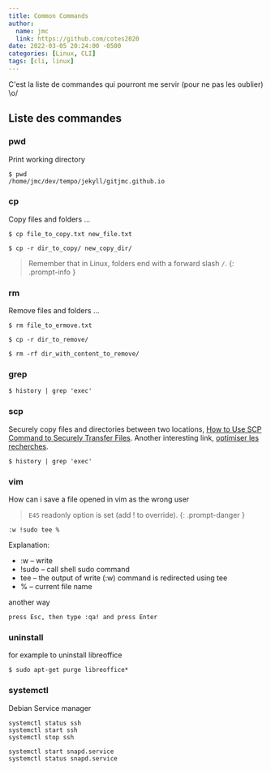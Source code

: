 ```yaml
---
title: Common Commands
author:
  name: jmc
  link: https://github.com/cotes2020
date: 2022-03-05 20:24:00 -0500
categories: [Linux, CLI]
tags: [cli, linux]
---
```


C'est la liste de commandes qui pourront me servir (pour ne pas les oublier) \o/

## Liste des commandes

### pwd

Print working directory

```console
$ pwd
/home/jmc/dev/tempo/jekyll/gitjmc.github.io
```

### cp
Copy files and folders ...

```console
$ cp file_to_copy.txt new_file.txt

$ cp -r dir_to_copy/ new_copy_dir/
```
> Remember that in Linux, folders end with a forward slash `/`.
{: .prompt-info }

### rm
Remove files and folders ...

```console
$ rm file_to_ermove.txt

$ cp -r dir_to_remove/

$ rm -rf dir_with_content_to_remove/
```
### grep
```console
$ history | grep 'exec'

```
### scp
Securely copy files and directories between two locations, [How to Use SCP Command to Securely Transfer Files](https://linuxize.com/post/how-to-use-scp-command-to-securely-transfer-files/).
Another interesting link, [optimiser les recherches](https://www.linuxtricks.fr/news/10-logiciels-libres/352-ls-grep-wc-l-find-optimiser-les-recherches/).
```console
$ history | grep 'exec'

```
### vim
How can i save a file opened in vim as the wrong user
>  `E45` readonly option is set (add ! to override).
{: .prompt-danger }

```console
:w !sudo tee %
```

Explanation:
  - :w – write
  - !sudo – call shell sudo command
  - tee – the output of write (:w) command is redirected using tee
  - % – current file name

another way
```console
press Esc, then type :qa! and press Enter
```
### uninstall
for example to uninstall libreoffice
```console
$ sudo apt-get purge libreoffice*
```
### systemctl
Debian Service manager

```console
systemctl status ssh
systemctl start ssh
systemctl stop ssh

systemctl start snapd.service
systemctl status snapd.service
```
